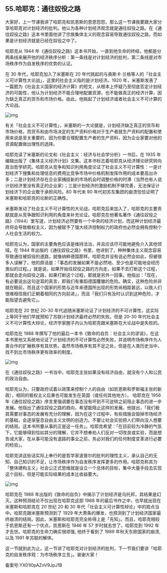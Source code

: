 ## 55.哈耶克：通往奴役之路
大家好，上一节课我讲了哈耶克和凯恩斯的恩恩怨怨，那么这一节课我要跟大家分享哈耶克对计划经济的批判。他认为各种计划经济观念就是通往奴役之路。在《通往奴役之路》这本书里面他讲了宗族集体主义的观念容易导致通往奴役之路，而如果是计划经济就是已经在奴役之中了。


哈耶克从 1944 年《通往奴役之路》这本书开始，一直到他生命的终结，他都是分两条线来展开他的经济秩序分析：第一条线是对计划经济的批判，第二条线是对市场秩序作为自发秩序的优势的认证。


在 30 年代，哈耶克加入了米塞斯在 20 年代挑起的与奥斯卡·兰格等人的「社会主义可计算性大论战」，这里的社会主义指的是计划经济。1920 年，米塞斯发表了一篇题为《社会主义国家的经济计算》的短文，从根本上怀疑乃至彻底否定计划经济的可能性，他认为计划经济不能合理地配置资源，也不能做真正的经济计算，因为缺乏真正的货币和市场价格。由此，他挑起了计划经济或者社会主义不可计算的大论战。


![img](https://pic3.zhimg.com/v2-f87ebf700ca6f9c8e89d9984cdb245f0.webp)

有关「社会主义不可计算性」，米塞斯的一大论据是，计划经济缺乏真正的货币和市场价格，而货币和由市场决定的生产资料价格对于生产者就生产资料的配置和使用来说是至关重要的，因为你要合理配置生产者的生产资料，因为企业家要对他的资源配置做出理性的选择。


哈耶克读了米塞斯的论文和《社会主义：经济与社会学分析》一书后，在 1935 年编辑出版了《集体主义经济计划》文集。这本书标志着哈耶克从经济理论研究转向政治哲学研究。哈耶克从竞争和知识利用角度论证了社会主义不可计算性：一是计划经济下搜集和处理信息的费用比竞争市场中价格机制发挥作用的成本要高出许多；二是计划经济存在企业家捕捉新的市场机会时调整价格的时滞（当然也有人说计划经济里没有真正的企业家）；三是计划经济的激励机制不够完善，无法保证计划经济下的企业敢于承担风险。80 年代末 90 年代初苏东集团的崩溃恰恰证明了米塞斯和哈耶克的论断的正确性。


米塞斯发动了社会主义不可计算性的大论战，哈耶克后来加入了，哈耶克的主要贡献就是从竞争跟知识利用的角度来补充论证。哈耶克在他著名著作《通往奴役之路》（1944）里写道，计划经济必然要有一个中央的经济计划，而这种计划经济最终将会导致极权主义，因为被赋予了强大经济控制权力的政府也必然会拥有控制个人社会生活的权力。


哈耶克认为，国家的主要角色应该是维持法治，并且应该尽可能地避免介入其他领域。在 1944 年出版的《通往奴役之路》书里，他讲到了，种种集体主义观念容易导致通往被奴役的道路，就像纳粹德国那样。哈耶克并没有说必然会如此，但被很多人误解了。他的原话是：「事态的发展如果不是必然地、至少也是可能地会经历类似的过程。」就是说，如果开始往奴役之路的方向走，如果不去打断这个过程，那就会走向奴役之路，如果打断这个过程，那就是另外一回事。他指出：「现在，有必要说出这句逆耳的真言，即我们有重蹈德国覆辙的危险。确实，这种危险并非就在眼前，而且这个国家的形势与近年来德国所出现的形势尚相距甚远，以致人们很难相信我们正朝着相同的方向前进」，而且「我们只有及时认识到这种危险，才能指望去避免它」。


哈耶克在 20 世纪 20-30 年代追随米塞斯论证了计划经济的不可计算性，这实际上等同于他们早就预知了苏联计划经济最终必然的失败。但是 20-30 年代社会主义不可计算性大辩论，经济学家圈子内认为哈耶克跟米塞斯在大论战中是失败的。


哈耶克在 1988 年撰写了他的最后一本书《致命的自负：社会主义的谬误》，在这本书里他又系统地论证了计划经济的不可计算性必然失败，并说明市场秩序作为人类合作的扩展秩序有其优势。虽然市场秩序有其不足之处，但是在人类历史当中，找不到比市场秩序更有效率的制度。


![img](https://pic1.zhimg.com/v2-6601c3cbbe7e2f64d4da2bbd12221147.webp)

在《通往奴役之路》一书当中，哈耶克主张如果没有经济自由，就没有个人和公民的政治自由。


哈耶克认为，只要政府试着以政策来控制个人的自由（如凯恩斯和罗斯福主张的新政），相同的极权主义后果也可能发生在英国（或任何其他地方）。 哈耶克在 1956 年《通往奴役之路》序言里强调要在事态没有坏到不可逆转之前阻止事态的进一步发展。他指出了通往奴役之路的趋向，希望能阻止这样的发展。他提出，「我们极其需要对事态的发展有充分的理解，因为在这个过程中，有些措施会毁掉市场经济的基础，会逐渐窒息自由主义文明的创造力。不要让社会实验把人们带向没人想要的结局。这本书所要从事的正是这一任务」。哈耶克希望：「在目前较为冷静的气氛下，它能够得到恰如其分的理解，它并不想奉劝人们反对一切改良或实验，而是想告诫大家，在从事可能没有退路的事业之前，务必对我们的任何制度变革进行必要的检验」。


哈耶克讲这些话实际上奉行的是哲学家波普尔的批判的理性主义，承认自己的无知、自己知识的不足，让市场秩序作为自发秩序发挥更多的作用。哈耶克称其为「整体建构主义」社会公正式思维就是设立一个总体的目标，集中大量手段去实现这个目标，但是可能实际结果的成本比收益要大。


![img](https://pic4.zhimg.com/v2-e1c518177b8544dccea8ba1974c1245c.webp)

哈耶克在 1988 年出版的《致命的自负》中揭示了计划经济是乌托邦，其结果是幻灭。这种预测结论不仅出现在哈耶克这部 1988 年的最后书作之中，也早就出现在米塞斯和哈耶克在 20 世纪 20 和 30 年代「社会主义可计算性辩论」中的观点当中。哈耶克跟米塞斯预测到了 1929 年大萧条的爆发，也预测到了计划经济国家最终崩溃的结局。因此，米塞斯和哈耶克完全称得上是「先知」。而且，哈耶克相较于凯恩斯还有一个优点，凯恩斯在 1946 年 57 岁时就去世了，哈耶克到 1992 年才去世。哈耶克的生命力确实很顽强, 他终于看到了 1989 年秋天东欧国家的崩溃, 以及 1991 年苏联的解体。


这一节就到此为止。这一节讲了哈耶克对计划经济的批判，下一节我们要讲「哈耶克的自发秩序观：为市场秩序立言」。谢谢大家！


备案号:YX01l0pAZnV9JpJ1B

